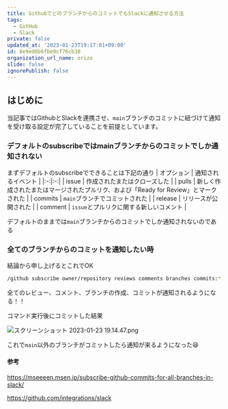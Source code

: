 ```yaml
---
title: GithubでどのブランチからのコミットでもSlackに通知させる方法
tags:
  - GitHub
  - Slack
private: false
updated_at: '2023-01-23T19:17:01+09:00'
id: 8e9ed6b6fbe9cf76cb38
organization_url_name: orizo
slide: false
ignorePublish: false
---
```

## はじめに
当記事ではGithubとSlackを連携させ、`main`ブランチのコミットに紐づけて通知を受け取る設定が完了していることを前提としています。

### デフォルトのsubscribeではmainブランチからのコミットでしか通知されない
まずデフォルトのsubscribeでできることは下記の通り
| オプション | 通知されるイベント |
|:-:|:-:|
| issue  |  作成されたまたはクローズした |
|  pulls | 新しく作成されたまたはマージされたプルリク、および「Ready for Review」とマークされた  |
|  commits | `main`ブランチでコミットされた  |
|  release | リリースが公開された  |
|  comment | `issue`とプルリクに関する新しいコメント  |

デフォルトのままでは`main`ブランチからのコミットでしか通知されないのである


### 全てのブランチからのコミットを通知したい時
結論から申し上げるとこれでOK
```sh
/github subscribe owner/repository reviews comments branches commits:*
```
全てのレビュー、コメント、ブランチの作成、コミットが通知されるようになる！！

コマンド実行後にコミットした結果


![スクリーンショット 2023-01-23 19.14.47.png](https://qiita-image-store.s3.ap-northeast-1.amazonaws.com/0/282722/79a07fa5-817b-3c73-aa68-31bd93ca9410.png)

これで`main`以外のブランチがコミットしたら通知が来るようになった:laughing:

#### 参考
https://mseeeen.msen.jp/subscribe-github-commits-for-all-branches-in-slack/

https://github.com/integrations/slack
